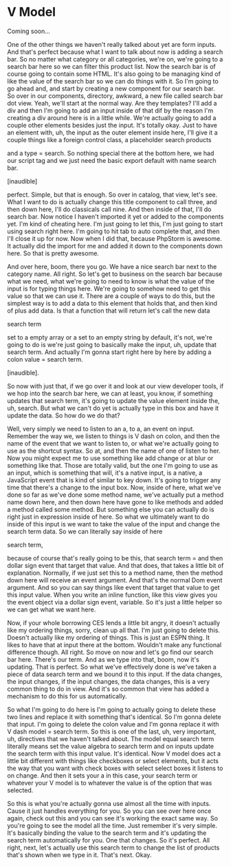 # V Model

Coming soon...

One of the other things we haven't really talked about yet are form inputs. And
that's perfect because what I want to talk about now is adding a search bar. So no
matter what category or all categories, we're on, we're going to a search bar here so
we can filter this product list. Now the search bar is of course going to contain
some HTML. It's also going to be managing kind of like the value of the search bar so
we can do things with it. So I'm going to go ahead and, and start by creating a new
component for our search bar. So over in our components, directory, awkward, a new
file called search bar dot view. Yeah, we'll start at the normal way. Are they
templates? I'll add a div and then I'm going to add an input inside of that dif by
the reason I'm creating a div around here is in a little while. We're actually going
to add a couple other elements besides just the input. It's totally okay. Just to
have an element with, uh, the input as the outer element inside here, I'll give it a
couple things like a foreign control class, a placeholder search products

and a type = search. So nothing special there at the bottom here, we had our script
tag and we just need the basic export default with name search bar.

[inaudible]

perfect. Simple, but that is enough. So over in catalog, that view, let's see. What I
want to do is actually change this title component to call three, and then down here,
I'll do classicals call nine. And then inside of that, I'll do search bar. Now notice
I haven't imported it yet or added to the components yet. I'm kind of cheating here.
I'm just going to let this, I'm just going to start using search right here. I'm
going to hit tab to auto complete that, and then I'll close it up for now. Now when I
did that, because PhpStorm is awesome. It actually did the import for me and added it
down to the components down here. So that is pretty awesome.

And over here, boom, there you go. We have a nice search bar next to the category
name. All right. So let's get to business on the search bar because what we need,
what we're going to need to know is what the value of the input is for typing things
here. We're going to somehow need to get this value so that we can use it. There are
a couple of ways to do this, but the simplest way is to add a data to this element
that holds that, and then kind of plus add data. Is that a function that will return
let's call the new data

search term

set to a empty array or a set to an empty string by default, it's not, we're going to
do is we're just going to basically make the input, uh, update that search term. And
actually I'm gonna start right here by here by adding a colon value = search term.

[inaudible].

So now with just that, if we go over it and look at our view developer tools, if we
hop into the search bar here, we can at least, you know, if something updates that
search term, it's going to update the value element inside the, uh, search. But what
we can't do yet is actually type in this box and have it update the data. So how do
we do that?

Well, very simply we need to listen to an a, to a, an event on input. Remember the
way we, we listen to things is V dash on colon, and then the name of the event that
we want to listen to, or what we're actually going to use as the shortcut syntax. So
at, and then the name of one of listen to her. Now you might expect me to use
something like add change or at blur or something like that. Those are totally valid,
but the one I'm going to use as an input, which is something that will, it's a native
input, is a native, a JavaScript event that is kind of similar to key down. It's
going to trigger any time that there's a change to the input box. Now, inside of
here, what we've done so far as we've done some method name, we've actually put a
method name down here, and then down here have gone to like methods and added a
method called some method. But something else you can actually do is right just in
expression inside of here. So what we ultimately want to do inside of this input is
we want to take the value of the input and change the search term data. So we can
literally say inside of here

search term,

because of course that's really going to be this, that search term = and then dollar
sign event that target that value. And that does, that takes a little bit of
explanation. Normally, if we just set this to a method name, then the method down
here will receive an event argument. And that's the normal Dom event argument. And so
you can say things like event that target that value to get this input value. When
you write an inline function, like this view gives you the event object via a dollar
sign event, variable. So it's just a little helper so we can get what we want here.

Now, if your whole borrowing CES lends a little bit angry, it doesn't actually like
my ordering things, sorry, clean up all that. I'm just going to delete this. Doesn't
actually like my ordering of things. This is just an ESPN thing. It likes to have
that at input there at the bottom. Wouldn't make any functional difference though.
All right. So move on now and let's go find our search bar here. There's our term.
And as we type into that, boom, now it's updating. That is perfect. So what we've
effectively done is we've taken a piece of data search term and we bound it to this
input. If the data changes, the input changes, if the input changes, the data
changes, this is a very common thing to do in view. And it's so common that view has
added a mechanism to do this for us automatically.

So what I'm going to do here is I'm going to actually going to delete these two lines
and replace it with something that's identical. So I'm gonna delete that input. I'm
going to delete the colon value and I'm gonna replace it with V dash model = search
term. So this is one of the last, uh, very important, uh, directives that we haven't
talked about. The model equal search term literally means set the value algebra to
search term and on inputs update the search term with this input value. It's
identical. Now V model does act a little bit different with things like checkboxes or
select elements, but it acts the way that you want with check boxes with select
select boxes it listens to on change. And then it sets your a in this case, your
search term or whatever your V model is to whatever the value is of the option that
was selected.

So this is what you're actually gonna use almost all the time with inputs. Cause it
just handles everything for you. So you can see over here once again, check out this
and you can see it's working the exact same way. So you're going to see the model all
the time. Just remember it's very simple. It's basically binding the value to the
search term and it's updating the search term automatically for you. One that
changes. So it's perfect. All right, next, let's actually use this search term to
change the list of products that's shown when we type in it. That's next. Okay.


